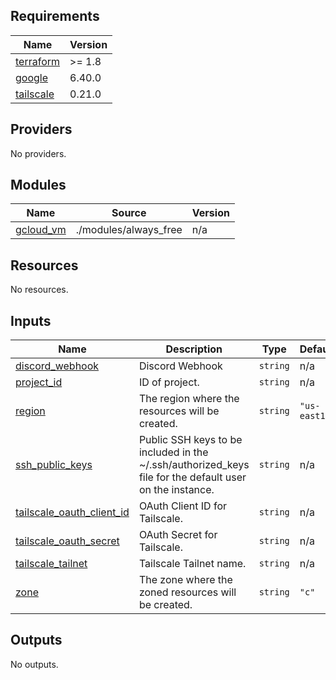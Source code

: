 <!-- BEGIN_TF_DOCS -->
## Requirements

| Name | Version |
|------|---------|
| <a name="requirement_terraform"></a> [terraform](#requirement\_terraform) | >= 1.8 |
| <a name="requirement_google"></a> [google](#requirement\_google) | 6.40.0 |
| <a name="requirement_tailscale"></a> [tailscale](#requirement\_tailscale) | 0.21.0 |

## Providers

No providers.

## Modules

| Name | Source | Version |
|------|--------|---------|
| <a name="module_gcloud_vm"></a> [gcloud\_vm](#module\_gcloud\_vm) | ./modules/always_free | n/a |

## Resources

No resources.

## Inputs

| Name | Description | Type | Default | Required |
|------|-------------|------|---------|:--------:|
| <a name="input_discord_webhook"></a> [discord\_webhook](#input\_discord\_webhook) | Discord Webhook | `string` | n/a | yes |
| <a name="input_project_id"></a> [project\_id](#input\_project\_id) | ID of project. | `string` | n/a | yes |
| <a name="input_region"></a> [region](#input\_region) | The region where the resources will be created. | `string` | `"us-east1"` | no |
| <a name="input_ssh_public_keys"></a> [ssh\_public\_keys](#input\_ssh\_public\_keys) | Public SSH keys to be included in the ~/.ssh/authorized\_keys file for the default user on the instance. | `string` | n/a | yes |
| <a name="input_tailscale_oauth_client_id"></a> [tailscale\_oauth\_client\_id](#input\_tailscale\_oauth\_client\_id) | OAuth Client ID for Tailscale. | `string` | n/a | yes |
| <a name="input_tailscale_oauth_secret"></a> [tailscale\_oauth\_secret](#input\_tailscale\_oauth\_secret) | OAuth Secret for Tailscale. | `string` | n/a | yes |
| <a name="input_tailscale_tailnet"></a> [tailscale\_tailnet](#input\_tailscale\_tailnet) | Tailscale Tailnet name. | `string` | n/a | yes |
| <a name="input_zone"></a> [zone](#input\_zone) | The zone where the zoned resources will be created. | `string` | `"c"` | no |

## Outputs

No outputs.
<!-- END_TF_DOCS -->